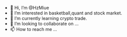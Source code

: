 - 👋 Hi, I’m @HzMiue
- 👀 I’m interested in basketball,quant and stock market.
- 🌱 I’m currently learning crypto trade.
- 💞️ I’m looking to collaborate on ...
- 📫 How to reach me ...

<!---
HzMiue/HzMiue is a ✨ special ✨ repository because its `README.md` (this file) appears on your GitHub profile.
You can click the Preview link to take a look at your changes.
--->
